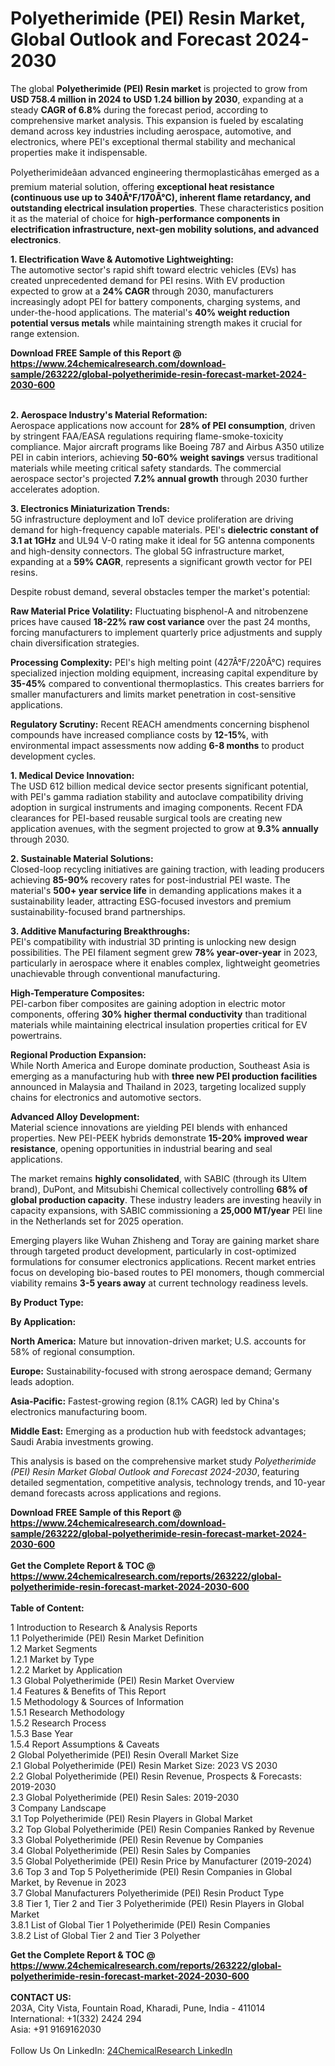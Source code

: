 <h1>Polyetherimide (PEI) Resin Market, Global Outlook and Forecast 2024-2030</h1><p>The global <strong>Polyetherimide (PEI) Resin market</strong> is projected to grow from <strong>USD 758.4 million in 2024 to USD 1.24 billion by 2030</strong>, expanding at a steady <strong>CAGR of 6.8%</strong> during the forecast period, according to comprehensive market analysis. This expansion is fueled by escalating demand across key industries including aerospace, automotive, and electronics, where PEI's exceptional thermal stability and mechanical properties make it indispensable.</p><p>Polyetherimideâan advanced engineering thermoplasticâhas emerged as a premium material solution, offering <strong>exceptional heat resistance (continuous use up to 340Â°F/170Â°C), inherent flame retardancy, and outstanding electrical insulation properties</strong>. These characteristics position it as the material of choice for <strong>high-performance components in electrification infrastructure, next-gen mobility solutions, and advanced electronics</strong>.</p><p><strong>1. Electrification Wave &amp; Automotive Lightweighting:</strong><br>
The automotive sector's rapid shift toward electric vehicles (EVs) has created unprecedented demand for PEI resins. With EV production expected to grow at a <strong>24% CAGR</strong> through 2030, manufacturers increasingly adopt PEI for battery components, charging systems, and under-the-hood applications. The material's <strong>40% weight reduction potential versus metals</strong> while maintaining strength makes it crucial for range extension.</p><div><b>Download FREE Sample of this Report @ 
            <a href="https://www.24chemicalresearch.com/download-sample/263222/global-polyetherimide-resin-forecast-market-2024-2030-600">
            https://www.24chemicalresearch.com/download-sample/263222/global-polyetherimide-resin-forecast-market-2024-2030-600</a></b></div><br><p><strong>2. Aerospace Industry's Material Reformation:</strong><br>
Aerospace applications now account for <strong>28% of PEI consumption</strong>, driven by stringent FAA/EASA regulations requiring flame-smoke-toxicity compliance. Major aircraft programs like Boeing 787 and Airbus A350 utilize PEI in cabin interiors, achieving <strong>50-60% weight savings</strong> versus traditional materials while meeting critical safety standards. The commercial aerospace sector's projected <strong>7.2% annual growth</strong> through 2030 further accelerates adoption.</p><p><strong>3. Electronics Miniaturization Trends:</strong><br>
5G infrastructure deployment and IoT device proliferation are driving demand for high-frequency capable materials. PEI's <strong>dielectric constant of 3.1 at 1GHz</strong> and UL94 V-0 rating make it ideal for 5G antenna components and high-density connectors. The global 5G infrastructure market, expanding at a <strong>59% CAGR</strong>, represents a significant growth vector for PEI resins.</p><p>Despite robust demand, several obstacles temper the market's potential:</p><p><strong>Raw Material Price Volatility:</strong> Fluctuating bisphenol-A and nitrobenzene prices have caused <strong>18-22% raw cost variance</strong> over the past 24 months, forcing manufacturers to implement quarterly price adjustments and supply chain diversification strategies.</p><p><strong>Processing Complexity:</strong> PEI's high melting point (427Â°F/220Â°C) requires specialized injection molding equipment, increasing capital expenditure by <strong>35-45%</strong> compared to conventional thermoplastics. This creates barriers for smaller manufacturers and limits market penetration in cost-sensitive applications.</p><p><strong>Regulatory Scrutiny:</strong> Recent REACH amendments concerning bisphenol compounds have increased compliance costs by <strong>12-15%</strong>, with environmental impact assessments now adding <strong>6-8 months</strong> to product development cycles.</p><p><strong>1. Medical Device Innovation:</strong><br>
The USD 612 billion medical device sector presents significant potential, with PEI's gamma radiation stability and autoclave compatibility driving adoption in surgical instruments and imaging components. Recent FDA clearances for PEI-based reusable surgical tools are creating new application avenues, with the segment projected to grow at <strong>9.3% annually</strong> through 2030.</p><p><strong>2. Sustainable Material Solutions:</strong><br>
Closed-loop recycling initiatives are gaining traction, with leading producers achieving <strong>85-90%</strong> recovery rates for post-industrial PEI waste. The material's <strong>500+ year service life</strong> in demanding applications makes it a sustainability leader, attracting ESG-focused investors and premium sustainability-focused brand partnerships.</p><p><strong>3. Additive Manufacturing Breakthroughs:</strong><br>
PEI's compatibility with industrial 3D printing is unlocking new design possibilities. The PEI filament segment grew <strong>78% year-over-year</strong> in 2023, particularly in aerospace where it enables complex, lightweight geometries unachievable through conventional manufacturing.</p><p><strong>High-Temperature Composites:</strong><br>
    PEI-carbon fiber composites are gaining adoption in electric motor components, offering <strong>30% higher thermal conductivity</strong> than traditional materials while maintaining electrical insulation properties critical for EV powertrains.</p><p><strong>Regional Production Expansion:</strong><br>
    While North America and Europe dominate production, Southeast Asia is emerging as a manufacturing hub with <strong>three new PEI production facilities</strong> announced in Malaysia and Thailand in 2023, targeting localized supply chains for electronics and automotive sectors.</p><p><strong>Advanced Alloy Development:</strong><br>
    Material science innovations are yielding PEI blends with enhanced properties. New PEI-PEEK hybrids demonstrate <strong>15-20% improved wear resistance</strong>, opening opportunities in industrial bearing and seal applications.</p><p>The market remains <strong>highly consolidated</strong>, with SABIC (through its Ultem brand), DuPont, and Mitsubishi Chemical collectively controlling <strong>68% of global production capacity</strong>. These industry leaders are investing heavily in capacity expansions, with SABIC commissioning a <strong>25,000 MT/year</strong> PEI line in the Netherlands set for 2025 operation.</p><p>Emerging players like Wuhan Zhisheng and Toray are gaining market share through targeted product development, particularly in cost-optimized formulations for consumer electronics applications. Recent market entries focus on developing bio-based routes to PEI monomers, though commercial viability remains <strong>3-5 years away</strong> at current technology readiness levels.</p><p><strong>By Product Type:</strong></p><p><strong>By Application:</strong></p><p><strong>North America:</strong> Mature but innovation-driven market; U.S. accounts for 58% of regional consumption.</p><p><strong>Europe:</strong> Sustainability-focused with strong aerospace demand; Germany leads adoption.</p><p><strong>Asia-Pacific:</strong> Fastest-growing region (8.1% CAGR) led by China's electronics manufacturing boom.</p><p><strong>Middle East:</strong> Emerging as a production hub with feedstock advantages; Saudi Arabia investments growing.</p><p>This analysis is based on the comprehensive market study <em>Polyetherimide (PEI) Resin Market Global Outlook and Forecast 2024-2030</em>, featuring detailed segmentation, competitive analysis, technology trends, and 10-year demand forecasts across applications and regions.</p><div><b>Download FREE Sample of this Report @ 
            <a href="https://www.24chemicalresearch.com/download-sample/263222/global-polyetherimide-resin-forecast-market-2024-2030-600">
            https://www.24chemicalresearch.com/download-sample/263222/global-polyetherimide-resin-forecast-market-2024-2030-600</a></b></div><br><div><b>Get the Complete Report & TOC @ 
            <a href="https://www.24chemicalresearch.com/reports/263222/global-polyetherimide-resin-forecast-market-2024-2030-600">
            https://www.24chemicalresearch.com/reports/263222/global-polyetherimide-resin-forecast-market-2024-2030-600</a></b></div><br>
            <b>Table of Content:</b><p>1 Introduction to Research & Analysis Reports<br />
    1.1 Polyetherimide (PEI) Resin Market Definition<br />
    1.2 Market Segments<br />
        1.2.1 Market by Type<br />
        1.2.2 Market by Application<br />
    1.3 Global Polyetherimide (PEI) Resin Market Overview<br />
    1.4 Features & Benefits of This Report<br />
    1.5 Methodology & Sources of Information<br />
        1.5.1 Research Methodology<br />
        1.5.2 Research Process<br />
        1.5.3 Base Year<br />
        1.5.4 Report Assumptions & Caveats<br />
2 Global Polyetherimide (PEI) Resin Overall Market Size<br />
    2.1 Global Polyetherimide (PEI) Resin Market Size: 2023 VS 2030<br />
    2.2 Global Polyetherimide (PEI) Resin Revenue, Prospects & Forecasts: 2019-2030<br />
    2.3 Global Polyetherimide (PEI) Resin Sales: 2019-2030<br />
3 Company Landscape<br />
    3.1 Top Polyetherimide (PEI) Resin Players in Global Market<br />
    3.2 Top Global Polyetherimide (PEI) Resin Companies Ranked by Revenue<br />
    3.3 Global Polyetherimide (PEI) Resin Revenue by Companies<br />
    3.4 Global Polyetherimide (PEI) Resin Sales by Companies<br />
    3.5 Global Polyetherimide (PEI) Resin Price by Manufacturer (2019-2024)<br />
    3.6 Top 3 and Top 5 Polyetherimide (PEI) Resin Companies in Global Market, by Revenue in 2023<br />
    3.7 Global Manufacturers Polyetherimide (PEI) Resin Product Type<br />
    3.8 Tier 1, Tier 2 and Tier 3 Polyetherimide (PEI) Resin Players in Global Market<br />
        3.8.1 List of Global Tier 1 Polyetherimide (PEI) Resin Companies<br />
        3.8.2 List of Global Tier 2 and Tier 3 Polyether</p><div><b>Get the Complete Report & TOC @ 
            <a href="https://www.24chemicalresearch.com/reports/263222/global-polyetherimide-resin-forecast-market-2024-2030-600">
            https://www.24chemicalresearch.com/reports/263222/global-polyetherimide-resin-forecast-market-2024-2030-600</a></b></div><br><b>CONTACT US:</b><br>
            203A, City Vista, Fountain Road, Kharadi, Pune, India - 411014<br>
            International: +1(332) 2424 294<br>
            Asia: +91 9169162030 <br><br>
            Follow Us On LinkedIn: <a href="https://www.linkedin.com/company/24chemicalresearch/">24ChemicalResearch LinkedIn</a>